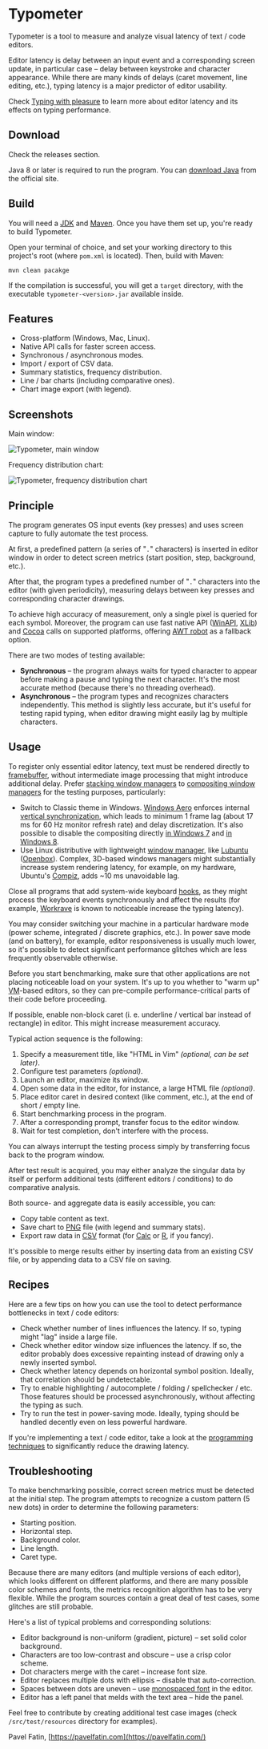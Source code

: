 # Typometer

Typometer is a tool to measure and analyze visual latency of text / code editors.

Editor latency is delay between an input event and a corresponding screen update, in particular case – delay between keystroke and character appearance. While there are many kinds of delays (caret movement, line editing, etc.), typing latency is a major predictor of editor usability.

Check [Typing with pleasure](https://pavelfatin.com/typing-with-pleasure) to learn more about editor latency and its effects on typing performance.

## Download

Check the releases section.

Java 8 or later is required to run the program. You can [download Java](https://java.com/download) from the official site.

## Build

You will need a [JDK](https://www.oracle.com/java/technologies/javase-jdk15-downloads.html) and [Maven](http://maven.apache.org). Once you have them set up, you're ready to build Typometer.

Open your terminal of choice, and set your working directory to this project's root (where `pom.xml` is located). Then, build with Maven:

```
mvn clean pacakge
```

If the compilation is successful, you will get a `target` directory, with the executable `typometer-<version>.jar` available inside.

## Features

* Cross-platform (Windows, Mac, Linux).
* Native API calls for faster screen access.
* Synchronous / asynchronous modes.
* Import / export of CSV data.
* Summary statistics, frequency distribution.
* Line / bar charts (including comparative ones).
* Chart image export (with legend).

## Screenshots

Main window:

![Typometer, main window](https://pavelfatin.com/images/typometer/typometer-window.png "Typometer, main window")

Frequency distribution chart:

![Typometer, frequency distribution chart](https://pavelfatin.com/images/typometer/typometer-distribution.png "Typometer, frequency distribution chart")

## Principle

The program generates OS input events (key presses) and uses screen capture to fully automate the test process.

At first, a predefined pattern (a series of "``.``" characters) is inserted in editor window in order to detect screen metrics (start position, step, background, etc.).

After that, the program types a predefined number of "``.``" characters into the editor (with given periodicity), measuring delays between key presses and corresponding character drawings.

To achieve high accuracy of measurement, only a single pixel is queried for each symbol. Moreover, the program can use fast native API ([WinAPI](https://en.wikipedia.org/wiki/Windows_API), [XLib](https://en.wikipedia.org/wiki/Xlib)) and [Cocoa](https://en.wikipedia.org/wiki/Cocoa_(API)) calls on supported platforms, offering [AWT robot](http://docs.oracle.com/javase/8/docs/api/java/awt/Robot.html) as a fallback option.

There are two modes of testing available:

* **Synchronous** – the program always waits for typed character to appear before making a pause and typing the next character. It's the most accurate method (because there's no threading overhead).
* **Asynchronous** – the program types and recognizes characters independently. This method is slightly less accurate, but it's useful for testing rapid typing, when editor drawing might easily lag by multiple characters.

## Usage

To register only essential editor latency, text must be rendered directly to [framebuffer](https://en.wikipedia.org/wiki/Framebuffer), without intermediate image processing that might introduce additional delay. Prefer [stacking window managers](https://en.wikipedia.org/wiki/Stacking_window_manager) to [compositing window managers](https://en.wikipedia.org/wiki/Compositing_window_manager) for the testing purposes, particularly:

* Switch to Classic theme in Windows. [Windows Aero](https://en.wikipedia.org/wiki/Windows_Aero) enforces internal [vertical synchronization](https://en.wikipedia.org/wiki/Analog_television#Vertical_synchronization), which leads to minimum 1 frame lag (about 17 ms for 60 Hz monitor refresh rate) and delay discretization. It's also possible to disable the compositing directly [in Windows 7](https://web.archive.org/web/20161021060058/http://www.softwareaudioconsole.com/Tweaking_Windows_7.htm) and [in Windows 8](http://www.rlauncher.com/wiki/index.php?title=Input_Lag_Checklist#Disable_Desktop_Composition_in_Windows_8_and_8.1).
* Use Linux distributive with lightweight [window manager](https://en.wikipedia.org/wiki/Window_manager), like [Lubuntu](http://lubuntu.net/) ([Openbox](https://en.wikipedia.org/wiki/Openbox)). Complex, 3D-based windows managers might substantially increase system rendering latency, for example, on my hardware, Ubuntu's [Compiz](https://en.wikipedia.org/wiki/Compiz), adds ~10 ms unavoidable lag.

Close all programs that add system-wide keyboard [hooks](https://en.wikipedia.org/wiki/Hooking), as they might process the keyboard events synchronously and affect the results (for example, [Workrave](http://www.workrave.org/) is known to noticeable increase the typing latency).

You may consider switching your machine in a particular hardware mode (power scheme, integrated / discrete graphics, etc.). In power save mode (and on battery), for example, editor responsiveness is usually much lower, so it's possible to detect significant performance glitches which are less frequently observable otherwise.

Before you start benchmarking, make sure that other applications are not placing noticeable load on your system. It's up to you whether to "warm up" [VM](https://en.wikipedia.org/wiki/Virtual_machine#Process_virtual_machines)-based editors, so they can pre-compile performance-critical parts of their code before proceeding.

If possible, enable non-block caret (i. e. underline / vertical bar instead of rectangle) in editor. This might increase measurement accuracy.

Typical action sequence is the following:

1. Specify a measurement title, like "HTML in Vim" *(optional, can be set later)*.
2. Configure test parameters *(optional)*.
3. Launch an editor, maximize its window.
4. Open some data in the editor, for instance, a large HTML file *(optional)*.
5. Place editor caret in desired context (like comment, etc.), at the end of short / empty line.
6. Start benchmarking process in the program.
7. After a corresponding prompt, transfer focus to the editor window.
8. Wait for test completion, don't interfere with the process.

You can always interrupt the testing process simply by transferring focus back to the program window.

After test result is acquired, you may either analyze the singular data by itself or perform additional tests (different editors / conditions) to do comparative analysis.

Both source- and aggregate data is easily accessible, you can:

* Copy table content as text.
* Save chart to [PNG](https://en.wikipedia.org/wiki/Portable_Network_Graphics) file (with legend and summary stats).
* Export raw data in [CSV](https://en.wikipedia.org/wiki/Comma-separated_values) format (for [Calc](https://en.wikipedia.org/wiki/LibreOffice_Calc) or [R](https://www.r-project.org/), if you fancy).

It's possible to merge results either by inserting data from an existing CSV file, or by appending data to a CSV file on saving.

## Recipes

Here are a few tips on how you can use the tool to detect performance bottlenecks in text / code editors:

* Check whether number of lines influences the latency. If so, typing might "lag" inside a large file.
* Check whether editor window size influences the latency. If so, the editor probably does excessive repainting instead of drawing only a newly inserted symbol.
* Check whether latency depends on horizontal symbol position. Ideally, that correlation should be undetectable.
* Try to enable highlighting / autocomplete / folding / spellchecker / etc. Those features should be processed asynchronously, without affecting the typing as such.
* Try to run the test in power-saving mode. Ideally, typing should be handled decently even on less powerful hardware.

If you're implementing a text / code editor, take a look at the [programming techniques](https://pavelfatin.com/low-latency-painting-in-awt-and-swing/) to significantly reduce the drawing latency.

## Troubleshooting

To make benchmarking possible, correct screen metrics must be detected at the initial step. The program attempts to recognize a custom pattern (5 new dots) in order to determine the following parameters:

* Starting position.
* Horizontal step.
* Background color.
* Line length.
* Caret type.

Because there are many editors (and multiple versions of each editor), which looks different on different platforms, and there are many possible color schemes and fonts, the metrics recognition algorithm has to be very flexible. While the program sources contain a great deal of test cases, some glitches are still probable.

Here's a list of typical problems and corresponding solutions:

* Editor background is non-uniform (gradient, picture) – set solid color background.
* Characters are too low-contrast and obscure – use a crisp color scheme.
* Dot characters merge with the caret – increase font size.
* Editor replaces multiple dots with ellipsis – disable that auto-correction.
* Spaces between dots are uneven – use [monospaced font](https://en.wikipedia.org/wiki/Monospaced_font) in the editor.
* Editor has a left panel that melds with the text area – hide the panel.

Feel free to contribute by creating additional test case images (check `/src/test/resources` directory for examples).

Pavel Fatin, [https://pavelfatin.com](https://pavelfatin.com/)
